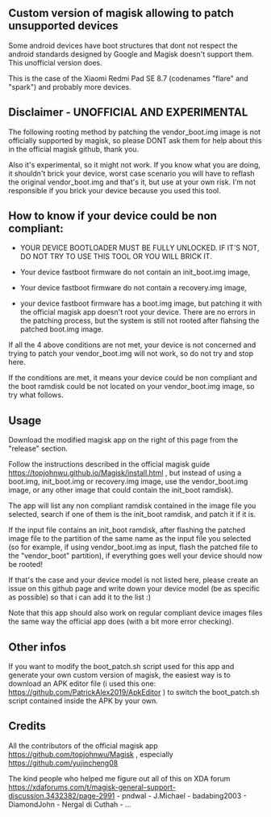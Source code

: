 ## Custom version of magisk allowing to patch unsupported devices

Some android devices have boot structures that dont not respect the android standards designed by Google and Magisk doesn't support them. This unofficial version does.

This is the case of the Xiaomi Redmi Pad SE 8.7 (codenames "flare" and "spark") and probably more devices.

## Disclaimer - UNOFFICIAL AND EXPERIMENTAL

The following rooting method by patching the vendor_boot.img image is not officially supported by magisk, so please DONT ask them for help about this in the official magisk github, thank you. 

Also it's experimental, so it might not work. If you know what you are doing, it shouldn't brick your device, worst case scenario you will have to reflash the original vendor_boot.img and that's it, but use at your own risk. I'm not responsible if you brick your device because you used this tool.


## How to know if your device could be non compliant:

 - YOUR DEVICE BOOTLOADER MUST BE FULLY UNLOCKED. IF IT'S NOT, DO NOT TRY TO USE THIS TOOL OR YOU WILL BRICK IT.

 - Your device fastboot firmware do not contain an init_boot.img image,

 - Your device fastboot firmware do not contain a recovery.img image,

 - your device fastboot firmware has a boot.img image, but patching it with the official magisk app doesn't root your device. There are no errors in the patching process, but the system is still not rooted after flahsing the patched boot.img image.

If all the 4 above conditions are not met, your device is not concerned and trying to patch your vendor_boot.img will not work, so do not try and stop here.

If the conditions are met, it means your device could be non compliant and the boot ramdisk could be not located on your vendor_boot.img image, so try what follows.

## Usage

Download the modified magisk app on the right of this page from the "release" section.

Follow the instructions described in the official magisk guide https://topjohnwu.github.io/Magisk/install.html , but instead of using a boot.img, init_boot.img or recovery.img image, use the vendor_boot.img image, or any other image that could contain the init_boot ramdisk).

The app will list any non compliant ramdisk contained in the image file you selected, search if one of them is the init_boot ramdisk, and patch it if it is.

If the input file contains an init_boot ramdisk, after flashing the patched image file to the partition of the same name as the input file you selected (so for example, if using vendor_boot.img as input, flash the patched file to the "vendor_boot" partition), if everything goes well your device should now be rooted!

If that's the case and your device model is not listed here, please create an issue on this github page and write down your device model (be as specific as possible) so that i can add it to the list :)

Note that this app should also work on regular compliant device images files the same way the official app does (with a bit more error checking).

## Other infos

If you want to modify the boot_patch.sh script used for this app and generate your own custom version of magisk, the easiest way is to download an APK editor file (i used this one: https://github.com/PatrickAlex2019/ApkEditor ) to switch the boot_patch.sh script contained inside the APK by your own.

## Credits

All the contributors of the official magisk app https://github.com/topjohnwu/Magisk , especially https://github.com/yujincheng08

The kind people who helped me figure out all of this on XDA forum https://xdaforums.com/t/magisk-general-support-discussion.3432382/page-2991  - pndwal - J.Michael - badabing2003 - DiamondJohn - Nergal di Cuthah - ...
